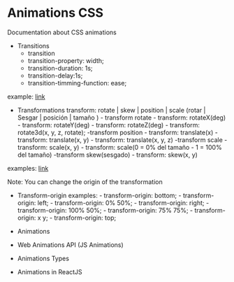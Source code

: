 # Animations CSS
Documentation about CSS animations

- Transitions
    - transition
    - transition-property: width;
    - transition-duration: 1s;
    - transition-delay:1s;
    - transition-timming-function: ease;

example: 
    [link](./examples/transition.html)


- Transformations
    transform: rotate | skew | position | scale (rotar | Sesgar | posición | tamaño )
        - transform rotate
            - transform: rotateX(deg)
            - transform: rotateY(deg)
            - transform: rotateZ(deg)
            - transform: rotate3d(x, y, z, rotate);
        -transform position 
            - transform: translate(x)
            - transform: translate(x, y)
            - transform: translate(x, y, z)
        -transform scale 
            - transform: scale(x, y)
            - transform: scale(0 = 0% del tamaño - 1 = 100% del tamaño)
        -transform skew(sesgado)
            - transform: skew(x, y)

examples: 
    [link](./examples/transforms.html)


Note: You can change the origin of the transformation 
- Transform-origin 
    examples: 
        - transform-origin: bottom;
        - transform-origin: left;
        - transform-origin: 0% 50%;
        - transform-origin: right;
        - transform-origin: 100% 50%;
        - transform-origin: 75% 75%;
        - transform-origin: x y;
        - transform-origin: top;

- Animations



- Web Animations API (JS Animations)



- Animations Types

- Animations in ReactJS
